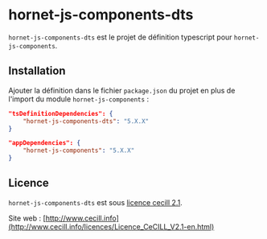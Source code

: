 # hornet-js-components-dts

`hornet-js-components-dts` est le projet de définition typescript pour `hornet-js-components`.


## Installation

Ajouter la définition dans le fichier `package.json` du projet en plus de l'import du module `hornet-js-components` :

```json
"tsDefinitionDependencies": {
    "hornet-js-components-dts": "5.X.X"
}

"appDependencies": {
    "hornet-js-components": "5.X.X"
}
```

## Licence

`hornet-js-components-dts` est sous [licence cecill 2.1](./LICENSE.md).

Site web : [http://www.cecill.info](http://www.cecill.info/licences/Licence_CeCILL_V2.1-en.html)